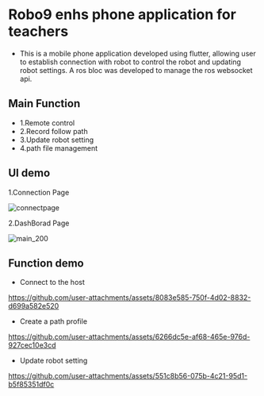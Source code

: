 # Robo9 enhs phone application for teachers 
* This is a mobile phone application developed using flutter, allowing user to establish connection with robot to control the robot and updating robot settings. A ros bloc was developed to manage the ros websocket api. 
## Main Function  
* 1.Remote control 
* 2.Record follow path 
* 3.Update robot setting 
* 4.path file management 

## UI demo
1.Connection Page

![connectpage](https://github.com/user-attachments/assets/2a42a1d9-815f-47f7-857e-bfbc29659dd3)

2.DashBorad Page 

![main_200](https://github.com/user-attachments/assets/f6d4013a-5405-4f07-9bfa-a9b01ab1ee7c)

## Function demo
* Connect to the host

https://github.com/user-attachments/assets/8083e585-750f-4d02-8832-d699a582e520

* Create a path profile

https://github.com/user-attachments/assets/6266dc5e-af68-465e-976d-927cec10e3cd

* Update robot setting 


https://github.com/user-attachments/assets/551c8b56-075b-4c21-95d1-b5f85351df0c



  

